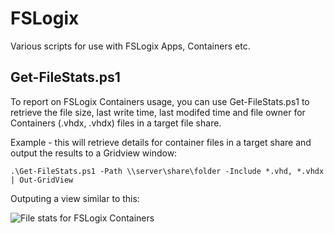 # FSLogix

Various scripts for use with FSLogix Apps, Containers etc.

## Get-FileStats.ps1

To report on FSLogix Containers usage, you can use Get-FileStats.ps1 to retrieve the file size, last write time, last modifed time and file owner for Containers (.vhdx, .vhdx) files in a target file share.

Example - this will retrieve details for container files in a target share and output the results to a Gridview window:

    .\Get-FileStats.ps1 -Path \\server\share\folder -Include *.vhd, *.vhdx | Out-GridView

Outputing a view similar to this:

![File stats for FSLogix Containers](https://raw.githubusercontent.com/aaronparker/FSLogix/master/img/FileStatsGridView.PNG "File stats for FSLogix Containers")